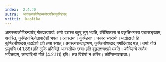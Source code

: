 ```yaml
---
index:  2.4.70
sutra:  आगस्त्यकौण्डिन्ययोरगस्तिकुण्डिनच्
vritti:  kashika 
---
```


आगस्त्यकौण्डिन्ययोर् गोत्रप्रत्यययोः अणो यञश्च बहुषु लुग् भवति, परिशिष्टस्य च प्रकृतिभागस्य यथासङ्ख्यम् अगस्ति, कुण्डिनचित्येतावादेशौ भवतः। अगस्तयः। कुण्डिनाः। चकारः स्वरार्थः। मद्योदात्तो हि कुण्डिनीशब्दस् तदादेशो ऽपि तथा स्यात्। अगस्त्यशब्दादृष्यण्, कुण्डिनीशब्दाद् गर्गादित्वाद् यञ्। तयोः गोत्रे ऽलुगचि (4.1.89) इति लुकि प्रतिषिद्धे आगस्तीयाः छत्राः इति वृद्धलक्षणश्छो भवति। कौण्डिन्ये त्वणैव भवितव्यम्, कण्वादिभ्यो गोत्रे (4.2.111) इति। तत्र विशेषो न अस्ति। कौण्डिनाश्छात्राः।

